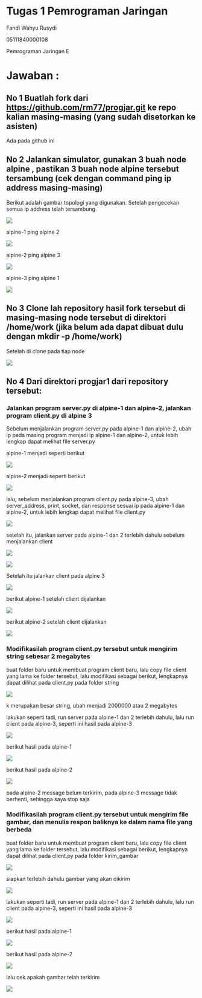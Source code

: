 # Tugas 1 Pemrograman Jaringan

Fandi Wahyu Rusydi

05111840000108

Pemrograman Jaringan E

# Jawaban :

## No 1 Buatlah fork dari https://github.com/rm77/progjar.git ke repo kalian masing-masing (yang sudah disetorkan ke asisten)

Ada pada github ini

## No 2 Jalankan simulator, gunakan 3 buah node alpine , pastikan 3 buah node alpine tersebut tersambung (cek dengan command ping ip address masing-masing)

Berikut adalah gambar topologi yang digunakan. Setelah pengecekan semua ip address telah tersambung.

![](https://github.com/Asmophel/Pemrograman_Jaringan_E/blob/master/progjar1/img1/1.PNG)

alpine-1 ping alpine 2

![](https://github.com/Asmophel/Pemrograman_Jaringan_E/blob/master/progjar1/img1/2.PNG)

alpine-2 ping alpine 3

![](https://github.com/Asmophel/Pemrograman_Jaringan_E/blob/master/progjar1/img1/3.PNG)

alpine-3 ping alpine 1

![](https://github.com/Asmophel/Pemrograman_Jaringan_E/blob/master/progjar1/img1/4.PNG)

## No 3 Clone lah repository hasil fork tersebut di masing-masing node tersebut di direktori /home/work (jika belum ada dapat dibuat dulu dengan mkdir -p /home/work)

Setelah di clone pada tiap node

![](https://github.com/Asmophel/Pemrograman_Jaringan_E/blob/master/progjar1/img1/5.PNG)

## No 4 Dari direktori progjar1 dari repository tersebut:

### Jalankan program server.py di alpine-1 dan alpine-2, jalankan program client.py di alpine 3

Sebelum menjalankan program server.py pada alpine-1 dan alpine-2, ubah ip pada masing program menjadi ip alpine-1 dan alpine-2, untuk lebih lengkap dapat melihat file server.py

alpine-1 menjadi seperti berikut

![](https://github.com/Asmophel/Pemrograman_Jaringan_E/blob/master/progjar1/img1/6.PNG)

alpine-2 menjadi seperti berikut

![](https://github.com/Asmophel/Pemrograman_Jaringan_E/blob/master/progjar1/img1/7.PNG)

lalu, sebelum menjalankan program client.py pada alpine-3, ubah server_address, print, socket, dan response sesuai ip pada alpine-1 dan alpine-2, untuk lebih lengkap dapat melihat file client.py

![](https://github.com/Asmophel/Pemrograman_Jaringan_E/blob/master/progjar1/img1/8.PNG)

setelah itu, jalankan server pada alpine-1 dan 2 terlebih dahulu sebelum menjalankan client

![](https://github.com/Asmophel/Pemrograman_Jaringan_E/blob/master/progjar1/img1/9.PNG)

![](https://github.com/Asmophel/Pemrograman_Jaringan_E/blob/master/progjar1/img1/10.PNG)

Setelah itu jalankan client pada alpine 3

![](https://github.com/Asmophel/Pemrograman_Jaringan_E/blob/master/progjar1/img1/11.PNG)

berikut alpine-1 setelah client dijalankan

![](https://github.com/Asmophel/Pemrograman_Jaringan_E/blob/master/progjar1/img1/12.PNG)

berikut alpine-2 setelah client dijalankan

![](https://github.com/Asmophel/Pemrograman_Jaringan_E/blob/master/progjar1/img1/13.PNG)

### Modifikasilah program client.py tersebut untuk mengirim string sebesar 2 megabytes

buat folder baru untuk membuat program client baru, lalu copy file client yang lama ke folder tersebut, lalu modifikasi sebagai berikut, lengkapnya dapat dilihat pada client.py pada folder string

![](https://github.com/Asmophel/Pemrograman_Jaringan_E/blob/master/progjar1/img1/13_5.PNG)

k merupakan besar string, ubah menjadi 2000000 atau 2 megabytes

lakukan seperti tadi, run server pada alpine-1 dan 2 terlebih dahulu, lalu run client pada alpine-3, seperti ini hasil pada alpine-3

![](https://github.com/Asmophel/Pemrograman_Jaringan_E/blob/master/progjar1/img1/14.PNG)

berikut hasil pada alpine-1

![](https://github.com/Asmophel/Pemrograman_Jaringan_E/blob/master/progjar1/img1/15.PNG)

berikut hasil pada alpine-2

![](https://github.com/Asmophel/Pemrograman_Jaringan_E/blob/master/progjar1/img1/16.PNG)

pada alpine-2 message belum terkirim, pada alpine-3 message tidak berhenti, sehingga saya stop saja


### Modifikasilah program client.py tersebut untuk mengirim file gambar, dan menulis respon baliknya ke dalam nama file yang berbeda

buat folder baru untuk membuat program client baru, lalu copy file client yang lama ke folder tersebut, lalu modifikasi sebagai berikut, lengkapnya dapat dilihat pada client.py pada folder kirim_gambar

![](https://github.com/Asmophel/Pemrograman_Jaringan_E/blob/master/progjar1/img1/17.PNG)

siapkan terlebih dahulu gambar yang akan dikirim

![](https://github.com/Asmophel/Pemrograman_Jaringan_E/blob/master/progjar1/img1/21.PNG)

lakukan seperti tadi, run server pada alpine-1 dan 2 terlebih dahulu, lalu run client pada alpine-3, seperti ini hasil pada alpine-3

![](https://github.com/Asmophel/Pemrograman_Jaringan_E/blob/master/progjar1/img1/18.PNG)

berikut hasil pada alpine-1

![](https://github.com/Asmophel/Pemrograman_Jaringan_E/blob/master/progjar1/img1/19.PNG)

berikut hasil pada alpine-2

![](https://github.com/Asmophel/Pemrograman_Jaringan_E/blob/master/progjar1/img1/20.PNG)

lalu cek apakah gambar telah terkirim

![](https://github.com/Asmophel/Pemrograman_Jaringan_E/blob/master/progjar1/img1/22.PNG)